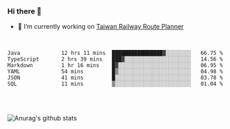 ### Hi there 👋

- 🔭 I’m currently working on [Taiwan Railway Route Planner](https://github.com/Taiwan-Railway-Route-Planner)

<br/>

<!--START_SECTION:waka-->

```text
Java             12 hrs 11 mins  ████████████████▓░░░░░░░░   66.75 %
TypeScript       2 hrs 39 mins   ███▓░░░░░░░░░░░░░░░░░░░░░   14.56 %
Markdown         1 hr 16 mins    █▓░░░░░░░░░░░░░░░░░░░░░░░   06.95 %
YAML             54 mins         █▒░░░░░░░░░░░░░░░░░░░░░░░   04.98 %
JSON             41 mins         █░░░░░░░░░░░░░░░░░░░░░░░░   03.78 %
SQL              11 mins         ▒░░░░░░░░░░░░░░░░░░░░░░░░   01.04 %
```

<!--END_SECTION:waka-->

<br/>
<br/>

![Anurag's github stats](https://github-readme-stats.vercel.app/api?username=DepickereSven&show_icons=true&theme=tokyonight)



<!--
**DepickereSven/DepickereSven** is a ✨ _special_ ✨ repository because its `README.md` (this file) appears on your GitHub profile.

Here are some ideas to get you started:

- 🔭 I’m currently working on ...
- 🌱 I’m currently learning ...
- 👯 I’m looking to collaborate on ...
- 🤔 I’m looking for help with ...
- 💬 Ask me about ...
- 📫 How to reach me: ...
- 😄 Pronouns: ...
- ⚡ Fun fact: ...
-->
